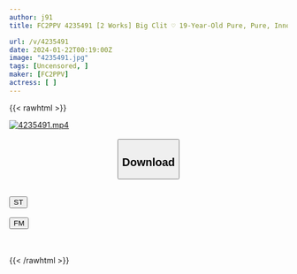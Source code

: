 ```yaml
---
author: j91
title: FC2PPV 4235491 [2 Works] Big Clit ♡ 19-Year-Old Pure, Pure, Innocent, Black-Haired Beautiful Woman Renka-Chan. She Was Threatened With Having Sex With Her As A Weakness, And Was Trained As A Sexual Processing Tool By Inserting Foreign Objects, Continuously Deepthroating, And Having Facial Cumshots And Creampies Twice In A Row To The Point Where Her Personality Was Denied.

url: /v/4235491
date: 2024-01-22T00:19:00Z
image: "4235491.jpg"
tags: [Uncensored, ]
maker: [FC2PPV]
actress: [ ]
---
```



{{< rawhtml >}}

<div class="video" data-videoid="ggWgjJ66JBSql23">
    <a href="javascript:;">
        <img src="/v/4235491/4235491.jpg" width="WIDTH" height="HEIGHT" alt="4235491.mp4" loading="lazy">
    </a>
</div>

<script type="text/javascript" src="https://j91.asia/asset/on-demand-st.js"></script>

<br>
  <link rel="stylesheet" href="https://j91.asia/asset/bs5.css">
  
  <center>
  <button class="btn btn-primary" type="button" data-bs-toggle="collapse" data-bs-target=".multi-collapse" aria-expanded="false" aria-controls="multiCollapseExample1 multiCollapseExample2"><h2>Download</h2></button></center>
</p>
<div class="row">
  <div class="col">
    <div class="collapse multi-collapse" id="multiCollapseExample1">
      <div class="card card-body">
	      	      <br>
<div class="buttons">  
<a href="https://streamtape.to/v/ggWgjJ66JBSql23" target="_blank"><button class="btn-hover color-3"><i class="fa fa-download"></i> ST</button></a></div>
    </div>
  </div>
</div>
  <div class="col">
    <div class="collapse multi-collapse" id="multiCollapseExample2">
      <div class="card card-body">
	      <br>
<div class="buttons">
    <a href="https://filemoon.sx/d/8vvyk2yzhwlx" target="_blank"><button class="btn-hover color-8"><i class="fa fa-download"></i> FM</button></a></div>
<br><br>
      </div>
    </div>
  </div>
</div>

{{< /rawhtml >}}